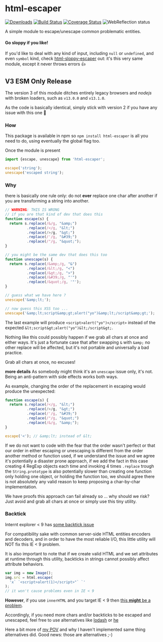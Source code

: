 # html-escaper

[![Downloads](https://img.shields.io/npm/dm/html-escaper.svg)](https://www.npmjs.com/package/html-escaper) [![Build Status](https://travis-ci.org/WebReflection/html-escaper.svg?branch=master)](https://travis-ci.org/WebReflection/html-escaper) [![Coverage Status](https://coveralls.io/repos/github/WebReflection/html-escaper/badge.svg?branch=master)](https://coveralls.io/github/WebReflection/html-escaper?branch=master) ![WebReflection status](https://offline.report/status/webreflection.svg)

A simple module to escape/unescape common problematic entities.

#### Go sloppy if you like!

If you'd like to deal with any kind of input, including `null` or `undefined`, and even `symbol` kind, check [html-sloppy-escaper](https://www.npmjs.com/package/html-sloppy-escaper) out: it's this very same module, except it never throws errors 👍


## V3 ESM Only Release

The version 3 of this module ditches entirely legacy browsers and _nodejs_ with broken loaders, such as `v13.0.0` and `v13.1.0`.

As the code is basically identical, simply stick with version 2 if you have any issue with this one 👋


### How
This package is available in npm so `npm install html-escaper` is all you need to do, using eventually the global flag too.

Once the module is present
```js
import {escape, unescape} from 'html-escaper';

escape('string');
unescape('escaped string');
```


### Why
there is basically one rule only: do not **ever** replace one char after another if you are transforming a string into another.

```js
// WARNING: THIS IS WRONG
// if you are that kind of dev that does this
function escape(s) {
  return s.replace(/&/g, "&amp;")
          .replace(/</g, "&lt;")
          .replace(/>/g, "&gt;")
          .replace(/'/g, "&#39;")
          .replace(/"/g, "&quot;");
}

// you might be the same dev that does this too
function unescape(s) {
  return s.replace(/&amp;/g, "&")
          .replace(/&lt;/g, "<")
          .replace(/&gt;/g, ">")
          .replace(/&#39;/g, "'")
          .replace(/&quot;/g, '"');
}

// guess what we have here ?
unescape('&amp;lt;');

// now guess this XSS too ...
unescape('&amp;lt;script&amp;gt;alert("yo")&amp;lt;/script&amp;gt;');


```

The last example will produce `<script>alert("yo")</script>` instead of the expected `&lt;script&gt;alert("yo")&lt;/script&gt;`.

Nothing like this could possibly happen if we grab all chars at once and either ways.
It's just a fortunate case that after swapping `&` with `&amp;` no other replace will be affected, but it's not portable and universally a bad practice.

Grab all chars at once, no excuses!



**more details**
As somebody might think it's an `unescape` issue only, it's not. Being an anti-pattern with side effects works both ways.

As example, changing the order of the replacement in escaping would produce the unexpected:
```js
function escape(s) {
  return s.replace(/</g, "&lt;")
          .replace(/>/g, "&gt;")
          .replace(/'/g, "&#39;")
          .replace(/"/g, "&quot;")
          .replace(/&/g, "&amp;");
}

escape('<'); // &amp;lt; instead of &lt;
```
If we do not want to code with the fear that the order wasn't perfect or that our order in either escaping or unescaping is different from the order another method or function used, if we understand the issue and we agree it's potentially a disaster prone approach, if we add the fact in this case creating 4 RegExp objects each time and invoking 4 times `.replace` trough the `String.prototype` is also potentially slower than creating one function only holding one object, or holding the function too, we should agree there is not absolutely any valid reason to keep proposing a char-by-char implementation.

We have proofs this approach can fail already so ... why should we risk? Just avoid and grab all chars at once or simply use this tiny utility.

### Backtick
Internt explorer < 9 has [some backtick issue](https://html5sec.org/#102)

For compatibility sake with common server-side HTML entities encoders and decoders, and in order to have the most reliable I/O, this little utility will NOT fix this IE < 9 problem.

It is also important to note that if we create valid HTML and we set attributes at runtime through this utility, backticks in strings cannot possibly affect attribute behaviors.

```js
var img = new Image();
img.src = html.escape(
  'x` `<script>alert(1)</script>"` `'
);
// it won't cause problems even in IE < 9
```

**However**, if you use `innerHTML` and you target IE < 9 then [this **might** be a problem](https://github.com/nette/nette/issues/1496).

Accordingly, if you need more chars and/or backticks to be escaped and unescaped, feel free to use alternatives like [lodash](https://github.com/lodash/lodash) or [he](https://www.npmjs.com/package/he)

Here a bit more of [my POV](https://github.com/WebReflection/html-escaper/commit/52d554fc6e8583b6ffdd357967cf71962fc07cf6#commitcomment-10625122) and why I haven't implemented same thing alternatives did. Good news: those are alternatives ;-)